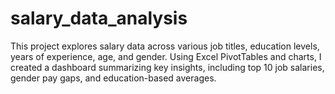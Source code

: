 # salary_data_analysis
This project explores salary data across various job titles, education levels, years of experience, age, and gender. Using Excel PivotTables and charts, I created a dashboard summarizing key insights, including top 10 job salaries, gender pay gaps, and education-based averages.

